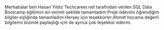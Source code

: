 Merhabalar ben Hasan Yıldız Techcareer.net tarafından verilen SQL Data Bootcamp eğitimini en verimli şekilde tamamladım.Proje ödevimi öğrendiğim bilgiler eşliğinde tamamladım.Herşey için teşekkürler.Ahmet hocama değerli bilgilerini bizimle paylaştığı için de ayrıca çok teşekkür ederim.
